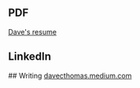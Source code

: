 ## PDF
<a href="https://github.com/davecthomas/resume/blob/master/David%20Thomas%20Resume.pdf" target="_blank">Dave's resume</a>
## LinkedIn
<script type="text/javascript" src="https://platform.linkedin.com/badges/js/profile.js" async defer></script>
<div class="LI-profile-badge"  data-version="v1" data-size="large" data-locale="en_US" data-type="vertical" data-theme="light" data-vanity="dcthomas">
<a class="LI-simple-link" href='https://www.linkedin.com/in/dcthomas?trk=profile-badge'></a>
</div>
## Writing
<a href="https://davecthomas.medium.com" target="_blank">davecthomas.medium.com</a>
